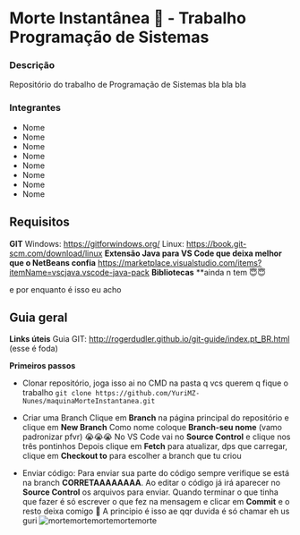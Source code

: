 # Morte Instantânea 👺 - Trabalho Programação de Sistemas

### Descrição

Repositório do trabalho de Programação de Sistemas
bla bla bla

### Integrantes

- Nome
- Nome
- Nome
- Nome
- Nome
- Nome
- Nome
- Nome

## Requisitos

**GIT**
Windows: https://gitforwindows.org/
Linux: https://book.git-scm.com/download/linux
**Extensão Java para VS Code que deixa melhor que o NetBeans confia**
https://marketplace.visualstudio.com/items?itemName=vscjava.vscode-java-pack
**Bibliotecas**
\*\*ainda n tem 😇😇

e por enquanto é isso eu acho

## Guia geral

**Links úteis**
Guia GIT: http://rogerdudler.github.io/git-guide/index.pt_BR.html (esse é foda)

**Primeiros passos**

- Clonar repositório, joga isso ai no CMD na pasta q vcs querem q fique o trabalho
  `git clone https://github.com/YuriMZ-Nunes/maquinaMorteInstantanea.git`
- Criar uma Branch
  Clique em **Branch** na página principal do repositório e clique em **New Branch**
  Como nome coloque **Branch-seu nome** (vamo padronizar pfvr) 😭😭😭
  No VS Code vai no **Source Control** e clique nos três pontinhos
  Depois clique em **Fetch** para atualizar, dps que carregar, clique em **Checkout to** para escolher a branch que tu criou

- Enviar código:
  Para enviar sua parte do código sempre verifique se está na branch **CORRETAAAAAAAA**.
  Ao editar o código já irá aparecer no **Source Control** os arquivos para enviar.
  Quando terminar o que tinha que fazer é só escrever o que fez na mensagem e clicar em **Commit** e o resto deixa comigo 🫡
  A principio é isso ae qqr duvida é só chamar eh us guri
  ![mortemortemortemortemorte](https://i.pinimg.com/1200x/f7/c3/ca/f7c3ca6460fbc7112026e502993ac2f0.jpg)

